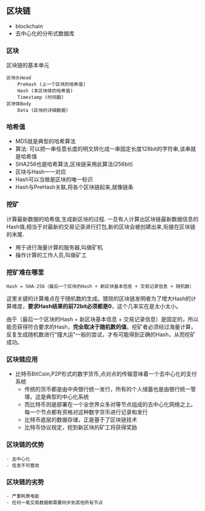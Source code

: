 ## 区块链
- blockchain
- 去中心化的分布式数据库

### 区块
区块链的基本单元

~~~
区块头Head
    PreHash (上一个区块的哈希值)
    Hash (本区块体的哈希值)
    Timestamp (时间戳)
区块体Body
    Data (区块的详细数据)
~~~

### 哈希值
- MD5就是典型的哈希算法
- 算法: 可以把一串任意长度的明文转化成一串固定长度128bit的字符串,该串就是哈希值
- SHA256也是哈希算法,区块链采用此算法(256bit)
- 区块与Hash一一对应
- Hash可以当做是区块的唯一标识
- Hash与PreHash关联,将各个区块链起来,就像链条

### 挖矿
计算最新数据的哈希值,生成新区块的过程. 一旦有人计算出区块链最新数据信息的Hash值,相当于对最新的交易记录进行打包,新的区块会被创建出来,衔接在区块链的末尾.

- 用于进行海量计算的服务器,叫做矿机
- 操作计算的工作人员,叫做矿工

### 挖矿难在哪里
    Hash = SHA-256（最后一个区块的Hash + 新区块基本信息 + 交易记录信息 + 随机数）

这里关键的计算难点在于随机数的生成。猥琐的区块链发明者为了增大Hash的计算难度，**要求Hash结果的前72bit必须都是0**，这个几率实在是太小太小。

由于（最后一个区块的Hash + 新区块基本信息 + 交易记录信息）是固定的，所以能否获得符合要求的Hash，**完全取决于随机数的值**。挖矿者必须经过海量计算，反复生成随机数进行“撞大运”一般的尝试，才有可能得到正确的Hash，从而挖矿成功。

### 区块链应用
- 比特币BitCoin,P2P形式的数字货币,点对点的传输意味着一个去中心化的支付系统
    - 传统的货币都是由中央银行统一发行，所有的个人储蓄也是由银行统一管理，这是典型的中心化系统
    - 而比特币则是部署在一个全世界众多对等节点组成的去中心化网络之上。每一个节点都有资格对这种数字货币进行记录和发行
    - 比特币底层的数据存储，正是基于了区块链技术
    - 比特币协议规定，挖到新区块的矿工将获得奖励

### 区块链的优势
    - 去中心化
    - 信息不可篡改

### 区块链的劣势
    - 严重耗费电能
    - 任何一笔交易数据都需要同步到其他所有节点





